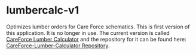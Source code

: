 # lumbercalc-v1
Optimizes lumber orders for Care Force schematics. This is first version of this application.
It is no longer in use. The current version is called [CareForce Lumber Calculator](http://output.jsbin.com/wotiwap)
and the repository for it can be found here: [CareForce-Lumber-Calculator Repository](https://github.com/BrentonCozby/CareForce-Lumber-Calculator).

